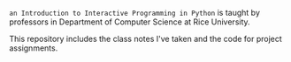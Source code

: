 `an Introduction to Interactive Programming in Python` is taught by professors in Department of Computer Science at Rice University. 

This repository includes the class notes I've taken and the code for project assignments.
